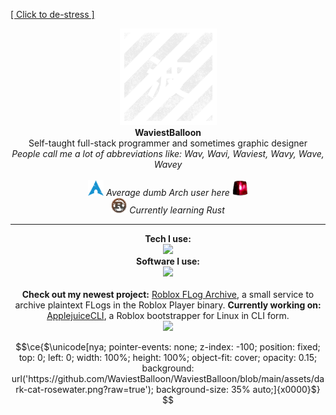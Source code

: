 [[ Click to de-stress ]](https://www.youtube.com/watch?v=qgU8vnRQbEg)


<p align="center">
  <img src="assets/logo.png" width=155px>
  <!-- https://github.com/WaviestBalloon/github-pfp -->
  <br><b>WaviestBalloon</b><br>
  Self-taught full-stack programmer and sometimes graphic designer<br>
  <i>People call me a lot of abbreviations like: Wav, Wavi, Waviest, Wavy, Wave, Wavey</i><br><br>
  <img src="assets/archlinux_icon.svg" width=25px> <i>Average dumb Arch user here</i> <img src="assets/rotating_light.gif" width=25px><br>
  <img src="assets/rust-logo-512x512.png" width=25px> <i>Currently learning Rust</i><br>
</p>

  ---
  
<p align="center">
  <b>Tech I use:</b><br>
  <a href="https://skillicons.dev">
    <img src="https://skillicons.dev/icons?i=js,ts,bash,rust,godot,html,css,lua,nodejs,py,tauri,threejs,svelte" />
  </a>
  <br>
  <b>Software I use:</b><br>
  <a href="https://skillicons.dev">
    <img src="https://skillicons.dev/icons?i=sentry,vercel,vscode,cloudflare,postman,nginx,linux,grafana,github,git" />
  </a>
  <br>
  <br>
  <b>Check out my newest project:</b> <a href="https://github.com/WaviestBalloon/RobloxFLogArchive">Roblox FLog Archive</a>, a small service to archive plaintext FLogs in the Roblox Player binary.
  <b>Currently working on:</b> <a href="https://github.com/WaviestBalloon/ApplejuiceCLI">ApplejuiceCLI</a>, a Roblox bootstrapper for Linux in CLI form.
  <br><img src="https://gitpfp.wav.blue/pfp?mag=0.5&wh=200&name=WaviestBalloon&colour=bedefa" width=20>
</p>

```math
\ce{$\unicode[nya; pointer-events: none; z-index: -100; position: fixed; top: 0; left: 0; width: 100%; height: 100%; object-fit: cover; opacity: 0.15; background: url('https://github.com/WaviestBalloon/WaviestBalloon/blob/main/assets/dark-cat-rosewater.png?raw=true'); background-size: 35% auto;]{x0000}$}
